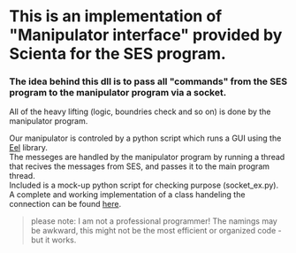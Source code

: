 
# This is an implementation of "Manipulator interface" provided by Scienta for the SES program.

### The idea behind this dll is to pass all "commands" from the SES program to the manipulator program via a socket.
All of the heavy lifting (logic, boundries check and so on) is done by the manipulator program.

Our manipulator is controled by a python script which runs a GUI using the [Eel](https://github.com/ChrisKnott/Eel) library.<br>
The messeges are handled by the manipulator program by running a thread that recives the messages from SES, and passes it to the main program thread.<br>
Included is a mock-up python script for checking purpose (socket_ex.py).<br>
A complete and working implementation of a class handeling the connection can be found [here](https://github.com/yuvalni/ARPESmotors/blob/main/Class/SESInterface.py).

> please note: I am not a professional programmer! The namings may be awkward, this might not be the most efficient or organized code - but it works.
